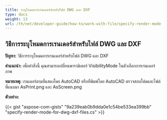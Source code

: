 ```yaml
---
title: ระบุโหมดการเรนเดอร์สำหรับไฟล์ DWG และ DXF
type: docs
weight: 13
url: /th/net/developer-guide/how-to/work-with-file/specify-render-mode-for-dwg-dxf-files/
---
```



## **วิธีการระบุโหมดการเรนเดอร์สำหรับไฟล์ DWG และ DXF**

**ปัญหา:** วิธีการระบุโหมดการเรนเดอร์สำหรับไฟล์ DWG และ DXF

**คำแนะนำ:** เพื่อทำสิ่งนี้ คุณสามารถเปลี่ยนพารามิเตอร์ VisibilityMode ในตัวเลือกการเรนเดอร์ภาพ

**หมายเหตุ:** เรนเดอร์ตามที่แสดงโดย AutoCAD หรือที่พิมพ์โดย AutoCAD ตรวจสอบโค้ดและไฟล์ที่แนบมา AsPrint.png และ AsScreen.png

**ตัวอย่าง:**

{{< gist "aspose-com-gists" "9a239eab0b9dda0e1c54be533ea399bb" "specify-render-mode-for-dwg-dxf-files.cs" >}}
